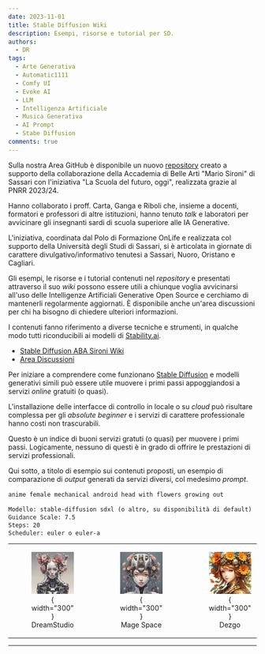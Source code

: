 ```yaml
---
date: 2023-11-01
title: Stable Diffusion Wiki
description: Esempi, risorse e tutorial per SD. 
authors: 
  - DR
tags:
  - Arte Generativa
  - Automatic1111
  - Comfy UI
  - Evoke AI
  - LLM
  - Intelligenza Artificiale
  - Musica Generativa
  - AI Prompt
  - Stabe Diffusion
comments: true
---
```


Sulla nostra Area GitHub è disponibile un nuovo [repository](https://github.com/ABA-Sironi-Codex/Stable-Diffusion-Wiki) creato a supporto della collaborazione della Accademia di Belle Arti "Mario Sironi" di Sassari con l'iniziativa "La Scuola del futuro, oggi", realizzata grazie al PNRR 2023/24.
 <!-- more -->

Hanno collaborato i proff. Carta, Ganga e Riboli che, insieme a docenti, formatori e professori di altre istituzioni, hanno tenuto _talk_ e laboratori per avvicinare gli insegnanti sardi di scuola superiore alle IA Generative.

L'iniziativa, coordinata dal Polo di Formazione OnLife e realizzata col supporto della Università degli Studi di Sassari, si è articolata in giornate di carattere divulgativo/informativo tenutesi a Sassari, Nuoro, Oristano e Cagliari.

Gli esempi, le risorse e i tutorial contenuti nel _repository_ e presentati attraverso il suo _wiki_ possono essere utili a chiunque voglia avvicinarsi all'uso delle Intelligenze Artificiali Generative Open Source e cerchiamo di mantenerli regolarmente aggiornati. È disponibile anche un'area discussioni per chi ha bisogno di chiedere ulteriori informazioni.

I contenuti fanno riferimento a diverse tecniche e strumenti, in qualche modo tutti riconducibili ai modelli di [Stability.ai](https://stability.ai/).

- [Stable Diffusion ABA Sironi Wiki](https://github.com/ABA-Sironi-Codex/Stable-Diffusion-Wiki)
- [Area Discussioni](https://github.com/ABA-Sironi-Codex/Stable-Diffusion-Wiki/discussions)

Per iniziare a comprendere come funzionano [Stable Diffusion](https://stability.ai/stable-diffusion) e modelli generativi simili può essere utile muovere i primi passi appoggiandosi a servizi _online_ gratuiti (o quasi).

L'installazione delle interfacce di controllo in locale o su _cloud_ può risultare complessa per gli _absolute beginner_ e i servizi di carattere professionale hanno costi non trascurabili.

Questo è un indice di buoni servizi gratuti (o quasi) per muovere i primi passi. Logicamente, nessuno di questi è in grado di offrire le prestazioni di servizi professionali.

Qui sotto, a titolo di esempio sui contenuti proposti, un esempio di comparazione di _output_ generati da servizi diversi, col medesimo _prompt_.

```Text
anime female mechanical android head with flowers growing out
```

```Text
Modello: stable-diffusion sdxl (o altro, su disponibilità di default)
Guidance Scale: 7.5
Steps: 20
Scheduler: euler o euler-a
```

|                   |                   |                   |
| :---------------: | :---------------: | :---------------: |
| <figure markdown>![DreamStudio](005_Risorse-StableDiffusion_03.jpg){ width="300" }<figcaption>DreamStudio</figcaption></figure> | <figure markdown>![Mage Space Sample](005_Risorse-StableDiffusion_01.jpg){ width="300" }<figcaption>Mage Space</figcaption></figure> | <figure markdown>![Dezgo Sample](005_Risorse-StableDiffusion_02.jpg){ width="300" }<figcaption>Dezgo</figcaption></figure> |

---
